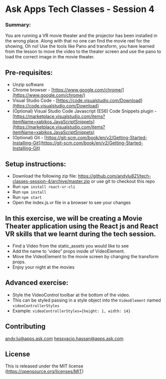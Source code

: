 # Ask Apps Tech Classes - Session 4

### Summary:
You are running a VR movie theater and the projector has been installed in the wrong place. Along with that no one can find the movie reel for the showing, 
Oh no!
Use the tools like Pano and transform, you have learned from the lesson to move the video to the theater screen and use the pano to load the correct image in the movie theater.

## Pre-requisites:
* Unzip software 
* Chrome browser - [https://www.google.com/chrome/](https://www.google.com/chrome/)
* Visual Studio Code - [https://code.visualstudio.com/Download](https://code.visualstudio.com/Download)
* (Optional) Visual Studio Code Javascript (ES6) Code Snippets plugin - [https://marketplace.visualstudio.com/items?itemName=xabikos.JavaScriptSnippets](https://marketplace.visualstudio.com/items?itemName=xabikos.JavaScriptSnippets)
* (Optional) Git - [https://git-scm.com/book/en/v2/Getting-Started-Installing-Git](https://git-scm.com/book/en/v2/Getting-Started-Installing-Git)

## Setup instructions:
* Download the following zip file: https://github.com/andylu821/tech-classes-session-4/archive/master.zip or use git to checkout this repo
* Run `npm install react-vr-cli`
* Run `npm install`
* Run `npm start`
* Open the index.js.vr file in a browser to see your changes

## In this exercise, we will be creating a Movie Theater application using the React js and React VR skills that we learnt during the tech session. 
* Find a Video from the static_assets you would like to see
* Add the name to 'video” props inside of VideoElement.
* Move the VideoElement to the movie screen by changing the transform props.
* Enjoy your night at the movies

## Advanced exercise:
* Style the VideoControl toolbar at the bottom of the video.
* This can be styled passing in a style object into the `VideoElement` named `videoControllerStyles`
* Example: `videoControllerStyles={height: 1, width: 14}`

## Contributing 
andy.lu@apps.ask.com 
hessvacio.hassan@apps.ask.com
 
## License 
This is released under the MIT license (https://opensource.org/licenses/MIT)
